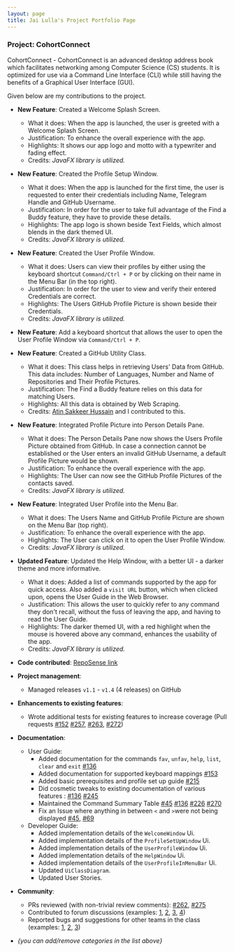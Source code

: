```yaml
---
layout: page
title: Jai Lulla's Project Portfolio Page
---
```


### Project: CohortConnect

CohortConnect - CohortConnect is an advanced desktop address book which facilitates 
networking among Computer Science (CS) students. It is optimized for use via a Command 
Line Interface (CLI) while still having the benefits of a Graphical User Interface (GUI).

Given below are my contributions to the project.

* **New Feature**: Created a Welcome Splash Screen.
  * What it does: When the app is launched, the user is greeted with a Welcome Splash Screen.
  * Justification: To enhance the overall experience with the app.
  * Highlights: It shows our app logo and motto with a typewriter and fading effect.
  * Credits: *JavaFX library is utilized.*

* **New Feature**: Created the Profile Setup Window.
  * What it does: When the app is launched for the first time, the user is requested to enter their credentials including Name, Telegram Handle and GitHub Username.
  * Justification: In order for the user to take full advantage of the Find a Buddy feature, they have to provide these details.
  * Highlights: The app logo is shown beside Text Fields, which almost blends in the dark themed UI.
  * Credits: *JavaFX library is utilized.*

* **New Feature**: Created the User Profile Window.
  * What it does: Users can view their profiles by either using the keyboard shortcut `Command/Ctrl + P` or by clicking on their name in the Menu Bar (in the top right).
  * Justification: In order for the user to view and verify their entered Credentials are correct.
  * Highlights: The Users GitHub Profile Picture is shown beside their Credentials.
  * Credits: *JavaFX library is utilized.*

* **New Feature**: Add a keyboard shortcut that allows the user to open the User Profile Window via `Command/Ctrl + P`.

* **New Feature**: Created a GitHub Utility Class.
  * What it does: This class helps in retrieving Users' Data from GitHub. This data includes: Number of Languages, Number and Name of Repositories and Their Profile Pictures.
  * Justification: The Find a Buddy feature relies on this data for matching Users.
  * Highlights: All this data is obtained by Web Scraping.
  * Credits: [Atin Sakkeer Hussain](https://github.com/crypto-code) and I contributed to this.

* **New Feature**: Integrated Profile Picture into Person Details Pane.
  * What it does: The Person Details Pane now shows the Users Profile Picture obtained from GitHub. In case a connection cannot be established or the User enters an invalid GitHub Username, a default Profile Picture would be shown.
  * Justification: To enhance the overall experience with the app.
  * Highlights: The User can now see the GitHub Profile Pictures of the contacts saved.
  * Credits: *JavaFX library is utilized.*

* **New Feature**: Integrated User Profile into the Menu Bar.
  * What it does: The Users Name and GitHub Profile Picture are shown on the Menu Bar (top right).
  * Justification: To enhance the overall experience with the app.
  * Highlights: The User can click on it to open the User Profile Window.
  * Credits: *JavaFX library is utilized.*

* **Updated Feature**: Updated the Help Window, with a better UI - a darker theme and more informative.
  * What it does: Added a list of commands supported by the app for quick access. Also added a `visit URL` button, which when clicked upon, opens the User Guide in the Web Browser.
  * Justification: This allows the user to quickly refer to any command they don't recall, without the fuss of leaving the app, and having to read the User Guide.
  * Highlights: The darker themed UI, with a red highlight when the mouse is hovered above any command, enhances the usability of the app.
  * Credits: *JavaFX library is utilized.*

* **Code contributed**: [RepoSense link](https://nus-cs2103-ay2122s1.github.io/tp-dashboard/?search=&sort=groupTitle&sortWithin=title&timeframe=commit&mergegroup=&groupSelect=groupByRepos&breakdown=true&checkedFileTypes=docs~functional-code~test-code~other&since=2021-09-17&tabOpen=true&tabType=authorship&tabAuthor=Jai2501&tabRepo=AY2122S1-CS2103T-T10-1%2Ftp%5Bmaster%5D&authorshipIsMergeGroup=false&authorshipFileTypes=docs~functional-code~test-code~other&authorshipIsBinaryFileTypeChecked=false)

* **Project management**:
  * Managed releases `v1.1` - `v1.4` (4 releases) on GitHub

* **Enhancements to existing features**:
  * Wrote additional tests for existing features to increase coverage (Pull requests [\#152](https://github.com/AY2122S1-CS2103T-T10-1/tp/pull/152) [\#257](https://github.com/AY2122S1-CS2103T-T10-1/tp/pull/257), [\#263](https://github.com/AY2122S1-CS2103T-T10-1/tp/pull/263), [\#272](https://github.com/AY2122S1-CS2103T-T10-1/tp/pull/272))

* **Documentation**:
  * User Guide:
    * Added documentation for the commands `fav`, `unfav`, `help`, `list`, `clear` and `exit` [\#136](https://github.com/AY2122S1-CS2103T-T10-1/tp/pull/136/files)
    * Added documentation for supported keyboard mappings [\#153](https://github.com/AY2122S1-CS2103T-T10-1/tp/pull/153)
    * Added basic prerequisites and profile set up guide [\#215](https://github.com/AY2122S1-CS2103T-T10-1/tp/pull/215)
    * Did cosmetic tweaks to existing documentation of various features : [\#136](https://github.com/AY2122S1-CS2103T-T10-1/tp/pull/136/files) [\#245](https://github.com/AY2122S1-CS2103T-T10-1/tp/pull/245/files)
    * Maintained the Command Summary Table [\#45](https://github.com/AY2122S1-CS2103T-T10-1/tp/pull/45) [\#136](https://github.com/AY2122S1-CS2103T-T10-1/tp/pull/136/files) [\#226](https://github.com/AY2122S1-CS2103T-T10-1/tp/pull/226) [\#270](https://github.com/AY2122S1-CS2103T-T10-1/tp/pull/270)
    * Fix an Issue where anything in between `<` and `>`were not being displayed [\#45](https://github.com/AY2122S1-CS2103T-T10-1/tp/pull/45), [\#69](https://github.com/AY2122S1-CS2103T-T10-1/tp/pull/69)
  * Developer Guide:
    * Added implementation details of the `WelcomeWindow` Ui.
    * Added implementation details of the `ProfileSetUpWindow` Ui.
    * Added implementation details of the `UserProfileWindow` Ui.
    * Added implementation details of the `HelpWindow` Ui.
    * Added implementation details of the `UserProfileInMenuBar` Ui.
    * Updated `UiClassDiagram`.
    * Updated User Stories.

* **Community**:
  * PRs reviewed (with non-trivial review comments): [\#262](https://github.com/AY2122S1-CS2103T-T10-1/tp/pull/262), [\#275](https://github.com/AY2122S1-CS2103T-T10-1/tp/pull/275)
  * Contributed to forum discussions (examples: [1](https://github.com/nus-cs2103-AY2122S1/forum/issues/97#issuecomment-905498612), [2](https://github.com/nus-cs2103-AY2122S1/forum/issues/135#issuecomment-908384013), [3](https://github.com/nus-cs2103-AY2122S1/forum/issues/240#issuecomment-920916876), [4](https://github.com/nus-cs2103-AY2122S1/forum/issues/350#issuecomment-954401070))
  * Reported bugs and suggestions for other teams in the class (examples: [1](https://github.com/Jai2501/ped/issues/27), [2](https://github.com/Jai2501/ped/issues/14), [3](https://github.com/Jai2501/ped/issues/25))
  
* _{you can add/remove categories in the list above}_
